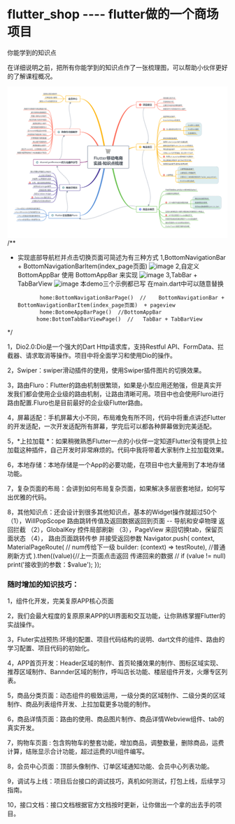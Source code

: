 # flutter_shop ---- flutter做的一个商场项目

你能学到的知识点  

在详细说明之前，把所有你能学到的知识点作了一张梳理图，可以帮助小伙伴更好的了解课程概况。

![image](https://github.com/1136346879/Image_Assert/blob/master/Flutter%E7%A7%BB%E5%8A%A8%E7%94%B5%E5%95%86%E5%AE%9E%E6%88%98-%E7%9F%A5%E8%AF%86%E7%82%B9%E6%A2%B3%E7%90%86.png)
/**
 * 实现底部导航栏并点击切换页面可简述为有三种方式
    1,BottomNavigationBar + BottomNavigationBarItem(index_page页面)
    ![image](https://img-blog.csdnimg.cn/20200417160142240.gif)
    2,自定义 BottomAppBar   使用 BottomAppBar 来实现
    ![image](https://img-blog.csdnimg.cn/20200417155542593.gif#pic_center)
    3,TabBar + TabBarView
    ![image](https://img-blog.csdnimg.cn/20200417155632800.gif#pic_center)
    本demo三个示例都已写  在main.dart中可以随意替换
    
              home:BottomNavigationBarPage()  //    BottomNavigationBar + BottomNavigationBarItem(index_page页面)  + pageview
              home:BotomeAppBarPage()  //BottomAppBar
             home:BottomTabBarViewPage()  //   TabBar + TabBarView
 */

1，Dio2.0:Dio是一个强大的Dart Http请求库，支持Restful API、FormData、拦截器、请求取消等操作。项目中将全面学习和使用Dio的操作。

2，Swiper：swiper滑动插件的使用，使用Swiper插件图片的切换效果。

3，路由Fluro：Flutter的路由机制很繁琐，如果是小型应用还勉强，但是真实开发我们都会使用企业级的路由机制，让路由清晰可用。项目中也会使用Fluro进行路由配置.Fluro也是目前最好的企业级Flutter路由。

4，屏幕适配：手机屏幕大小不同，布局难免有所不同，代码中将重点讲述Flutter的开发适配，一次开发适配所有屏幕，学完后可以都各种屏幕做到完美适配。

5，*上拉加载 *：如果稍微熟悉Flutter一点的小伙伴一定知道Flutter没有提供上拉加载这种插件，自己开发时非常麻烦的。代码中我将带着大家制作上拉加载效果。

6，本地存储：本地存储是一个App的必要功能，在项目中也大量用到了本地存储功能。

7，复杂页面的布局：会讲到如何布局复杂页面，如果解决多层嵌套地狱，如何写出优雅的代码。

8，其他知识点：还会设计到很多其他知识点，基本的Widget操作就超过50个
       （1），WillPopScope  路由跳转传值及返回数据返回到页面 -- 导航和安卓物理 返回拦截
       （2），GlobalKey 控件局部刷新
       （3），PageView 来回切换tab，保留页面状态
                   （4）， 路由页面跳转传参 并接受返回参数 Navigator.push( context,
                                                         MaterialPageRoute( // num传给下一级
                                                             builder: (context) => testRoute),  //普通刷新方式
                                                       ).then((value){//上一页面点击返回  传递回来的数据
                                                   //      if (value != null)
                                                           print('接收到的参数：$value'); });

### 随时增加的知识技巧：

1，组件化开发，完美复原APP核心页面

2，我们会最大程度的复原原来APP的UI界面和交互功能，让你熟练掌握Flutter的实战操作。

3，Fluter实战预热:环境的配置、项目代码结构的说明、dart文件的组件、路由的学习配置、项目代码的初始化。

4，APP首页开发：Header区域的制作、首页轮播效果的制作、图标区域实现、推荐区域制作、Bannder区域的制作，呼叫店长功能、楼层组件开发，火爆专区列表。

5，商品分类页面：动态组件的极致运用，一级分类的区域制作、二级分类的区域制作、商品列表组件开发、上拉加载更多功能的制作。

6，商品详情页面：路由的使用、商品图片制作、商品详情Webview组件、tab的真实开发。

7，购物车页面 : 包含购物车的整套功能，增加商品，调整数量，删除商品，运费计算，结账显示合计功能，超过运费的UI组件编写。

8，会员中心页面：顶部头像制作、订单区域通知功能、会员中心列表功能。

9，调试与上线：项目后台接口的调试技巧，真机如何测试，打包上线，后续学习指南。

10，接口文档：接口文档根据官方文档按时更新，让你做出一个拿的出去手的项目。
